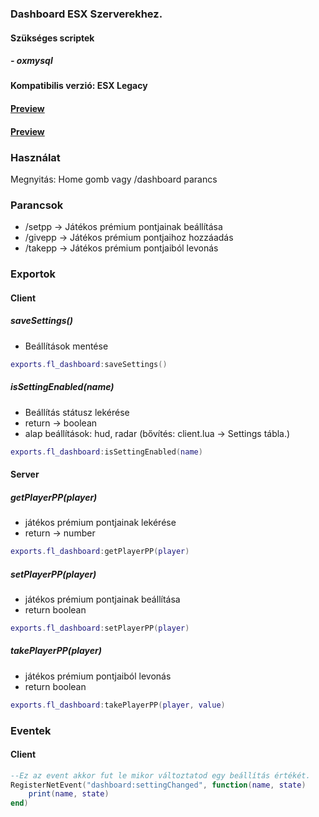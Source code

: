 ### Dashboard ESX Szerverekhez.

#### Szükséges scriptek

##### - oxmysql

#### Kompatibilis verzió: ESX Legacy

#### [Preview](https://streamable.com/9wtxdh 'https://streamable.com/9wtxdh')

#### [Preview](https://streamable.com/bbpc0f 'https://streamable.com/bbpc0f')

### Használat

Megnyitás: Home gomb vagy /dashboard parancs

### Parancsok

- /setpp -> Játékos prémium pontjainak beállítása
- /givepp -> Játékos prémium pontjaihoz hozzáadás
- /takepp -> Játékos prémium pontjaiból levonás

### Exportok

#### Client

##### saveSettings()

- Beállítások mentése

```lua
exports.fl_dashboard:saveSettings()
```

##### isSettingEnabled(name)

- Beállítás státusz lekérése
- return -> boolean
- alap beállítások: hud, radar (bővítés: client.lua -> Settings tábla.)

```lua
exports.fl_dashboard:isSettingEnabled(name)
```

#### Server

##### getPlayerPP(player)

- játékos prémium pontjainak lekérése
- return -> number

```lua
exports.fl_dashboard:getPlayerPP(player)
```

##### setPlayerPP(player)

- játékos prémium pontjainak beállítása
- return boolean

```lua
exports.fl_dashboard:setPlayerPP(player)
```

##### takePlayerPP(player)

- játékos prémium pontjaiból levonás
- return boolean

```lua
exports.fl_dashboard:takePlayerPP(player, value)
```

### Eventek

#### Client

```lua
--Ez az event akkor fut le mikor változtatod egy beállítás értékét.
RegisterNetEvent("dashboard:settingChanged", function(name, state)
	print(name, state)
end)
```
